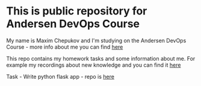 # This is public repository for Andersen DevOps Course

My name is Maxim Chepukov and I'm studying on the Andersen DevOps Course - more info about me you can find [here](aboutme/README.md)

This repo contains my homework tasks and some information about me. For example my recordings about new knowledge and you can find it [here](til/til.md)


Task - Write python flask app - repo is [here](python-flask-app)